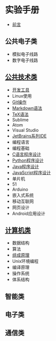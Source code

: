 # 实验手册

* [前言](README.md)

## 公共电子类
* 模拟电子线路
* 数字电子线路

## [公共技术类](common/README.md)
* [开发工具](common/dev-tools/README.md)
 * Linux使用
 * [Git操作](common/dev-tools/git/README.md)
 * [Markdown语法](common/dev-tools/markdown/README.md)
 * [TeX语法](common/dev-tools/tex/README.md)
 * Sublime
 * Atom
 * Visual Studio
 * [JetBrains系列IDE](common/dev-tools/jetbrains/README.md)
* 编程语言
 * 编程基础
 * [C语言程序设计](common/lang-c/README.md)
 * [Python程序设计](common/lang-python/README.md)
 * [Java程序设计](common/lang-java/README.md)
 * [JavaScript程序设计](common/lang-js/README.md)
* 单片机
 * 51 
 * Arduino
* 嵌入式系统
* 移动互联网
 * 网页设计 
 * Android应用设计

## [计算机类](cs/README.md)
* 数据结构
* 算法
* [组成原理](cs/zuchen/README.md)
* Unix环境编程
* 编译原理
* 操作系统
* 体系结构 

## 智能类

## 电子类

## 通信类

